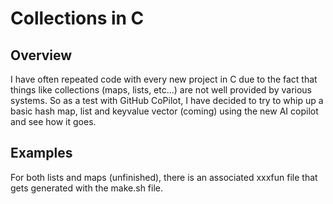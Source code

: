 # Collections in C
## Overview
I have often repeated code with every new project in C due to the fact that things like collections (maps, lists, etc...) are not well provided by various systems. So as a test with GitHub CoPilot, I have decided to try to whip up a basic hash map, list and keyvalue vector (coming) using the new AI copilot and see how it goes.

## Examples
For both lists and maps (unfinished), there is an associated xxxfun file that gets generated with the make.sh file.
